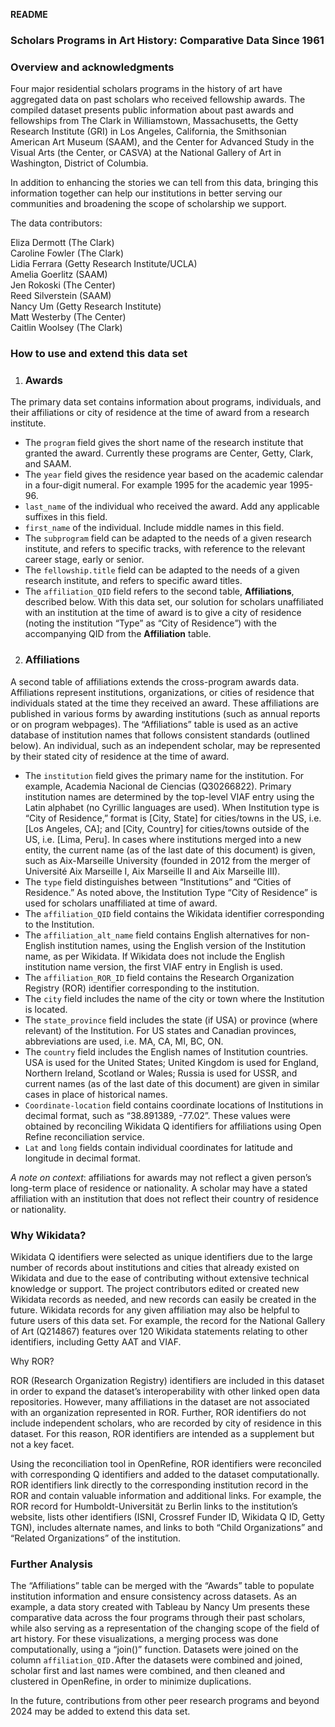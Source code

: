 **README**

### Scholars Programs in Art History: Comparative Data Since 1961

### Overview and acknowledgments

Four major residential scholars programs in the history of art have aggregated data on past scholars who received fellowship awards. The compiled dataset presents public information about past awards and fellowships from The Clark in Williamstown, Massachusetts, the Getty Research Institute (GRI) in Los Angeles, California, the Smithsonian American Art Museum (SAAM), and the Center for Advanced Study in the Visual Arts (the Center, or CASVA) at the National Gallery of Art in Washington, District of Columbia.

In addition to enhancing the stories we can tell from this data, bringing this information together can help our institutions in better serving our communities and broadening the scope of scholarship we support.

The data contributors:

Eliza Dermott (The Clark)  
Caroline Fowler (The Clark)  
Lidia Ferrara (Getty Research Institute/UCLA)  
Amelia Goerlitz (SAAM)  
Jen Rokoski (The Center)  
Reed Silverstein (SAAM)  
Nancy Um (Getty Research Institute)  
Matt Westerby (The Center)  
Caitlin Woolsey (The Clark)

### How to use and extend this data set

1. ### Awards

The primary data set contains information about programs, individuals, and their affiliations or city of residence at the time of award from a research institute.

* The `program` field gives the short name of the research institute that granted the award. Currently these programs are Center, Getty, Clark, and SAAM.  
* The `year` field gives the residence year based on the academic calendar in a four-digit numeral. For example 1995 for the academic year 1995-96.  
* `last_name` of the individual who received the award. Add any applicable suffixes in this field.  
* `first_name` of the individual. Include middle names in this field.  
* The `subprogram` field can be adapted to the needs of a given research institute, and refers to specific tracks, with reference to the relevant career stage, early or senior.  
* The `fellowship.title` field can be adapted to the needs of a given research institute, and refers to specific award titles.  
* The `affiliation_QID` field refers to the second table, **Affiliations**, described below. With this data set, our solution for scholars unaffiliated with an institution at the time of award is to give a city of residence (noting the institution “Type” as “City of Residence”) with the accompanying QID from the **Affiliation** table.

2. ### Affiliations

A second table of affiliations extends the cross-program awards data. Affiliations represent institutions, organizations, or cities of residence that individuals stated at the time they received an award. These affiliations are published in various forms by awarding institutions (such as annual reports or on program webpages). The “Affiliations” table is used as an active database of institution names that follows consistent standards (outlined below). An individual, such as an independent scholar, may be represented by their stated city of residence at the time of award. 

* The `institution` field gives the primary name for the institution. For example, Academia Nacional de Ciencias (Q30266822). Primary institution names are determined by the top-level VIAF entry using the Latin alphabet (no Cyrillic languages are used). When Institution type is “City of Residence,” format is \[City, State\] for cities/towns in the US, i.e. \[Los Angeles, CA\]; and \[City, Country\] for cities/towns outside of the US, i.e. \[Lima, Peru\]. In cases where institutions merged into a new entity, the current name (as of the last date of this document) is given, such as Aix-Marseille University (founded in 2012 from the merger of Université Aix Marseille I, Aix Marseille II and Aix Marseille III).  
* The `type` field distinguishes between “Institutions” and “Cities of Residence.” As noted above, the Institution Type “City of Residence” is used for scholars unaffiliated at time of award.  
* The `affiliation_QID` field contains the Wikidata identifier corresponding to the Institution.   
* The `affiliation_alt_name` field contains English alternatives for non-English institution names, using the English version of the Institution name, as per Wikidata. If Wikidata does not include the English institution name version, the first VIAF entry in English is used.  
* The `affiliation_ROR_ID` field contains the Research Organization Registry (ROR) identifier corresponding to the institution.  
* The `city` field includes the name of the city or town where the Institution is located.  
* The `state_province` field includes the state (if USA) or province (where relevant) of the Institution. For US states and Canadian provinces, abbreviations are used, i.e. MA, CA, MI, BC, ON.   
* The `country` field includes the English names of Institution countries. USA is used for the United States; United Kingdom is used for England, Northern Ireland, Scotland or Wales; Russia is used for USSR, and current names (as of the last date of this document) are given in similar cases in place of historical names.  
* `Coordinate-location` field contains coordinate locations of Institutions in decimal format, such as “38.891389, \-77.02”. These values were obtained by reconciling Wikidata Q identifiers for affiliations using Open Refine reconciliation service.  
* `Lat` and `long` fields contain individual coordinates for latitude and longitude in decimal format.  

*A note on context*: affiliations for awards may not reflect a given person’s long-term place of residence or nationality. A scholar may have a stated affiliation with an institution that does not reflect their country of residence or nationality.

### Why Wikidata?

Wikidata Q identifiers were selected as unique identifiers due to the large number of records about institutions and cities that already existed on Wikidata and due to the ease of contributing without extensive technical knowledge or support. The project contributors edited or created new Wikidata records as needed, and new records can easily be created in the future. Wikidata records for any given affiliation may also be helpful to future users of this data set. For example, the record for the National Gallery of Art (Q214867) features over 120 Wikidata statements relating to other identifiers, including Getty AAT and VIAF.

Why ROR?

ROR (Research Organization Registry) identifiers are included in this dataset in order to expand the dataset’s interoperability with other linked open data repositories. However, many affiliations in the dataset are not associated with an organization represented in ROR. Further, ROR identifiers do not include independent scholars, who are recorded by city of residence in this dataset. For this reason, ROR identifiers are intended as a supplement but not a key facet.

Using the reconciliation tool in OpenRefine, ROR identifiers were reconciled with corresponding Q identifiers and added to the dataset computationally. ROR identifiers link directly to the corresponding institution record in the ROR and contain valuable information and additional links. For example, the ROR record for Humboldt-Universität zu Berlin links to the institution’s website, lists other identifiers (ISNI, Crossref Funder ID, Wikidata Q ID, Getty TGN), includes alternate names, and links to both “Child Organizations” and “Related Organizations” of the institution.

### Further Analysis

The “Affiliations” table can be merged with the “Awards” table to populate institution information and ensure consistency across datasets. As an example, a data story created with Tableau by Nancy Um presents these comparative data across the four programs through their past scholars, while also serving as a representation of the changing scope of the field of art history. For these visualizations, a merging process was done computationally, using a “join()” function. Datasets were joined on the column `affiliation_QID.`After the datasets were combined and joined, scholar first and last names were combined, and then cleaned and clustered in OpenRefine, in order to minimize duplications. 

In the future, contributions from other peer research programs and beyond 2024 may be added to extend this data set.

